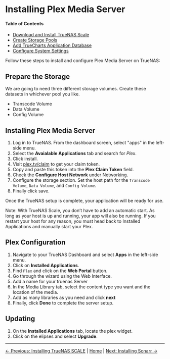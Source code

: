 # Installing Plex Media Server

#### Table of Contents
- [Download and Install TrueNAS Scale](#download-and-install-truenas-scale)
- [Create Storage Pools](#create-storage-pools)
- [Add TrueCharts Application Database](#add-truecharts-application-database)
- [Configure System Settings](#configure-system-settings)

Follow these steps to install and configure Plex Media Server on TrueNAS:

## Prepare the Storage
We are going to need three different storage volumes. Create these datasets in whichever pool you like.
- Transcode Volume
- Data Volume
- Config Volume

## Installing Plex Media Server
1. Log in to TrueNAS. From the dashboard screen, select "apps" in the left-side menu.
2. Select the **Avaialable Applications** tab and search for *Plex*.
3. Click install.
4. Visit [plex.tv/claim](https://www.plex.tv/claim/) to get your claim token.
5. Copy and paste this token into the **Plex Claim Token** field.
6. Check the **Configure Host Network** under Networking.
7. Configure the storage section. Set the host path for the `Transcode Volume`, `Data Volume`, and `Config Volume`.
8. Finally click save.

Once the TrueNAS setup is complete, your application will be ready for use.

Note:  With TrueNAS Scale, you don’t have to add an automatic start. As long as your host is up and running, your app will also be running. If you restart your host for any reason, you must head back to Installed Applications and manually start your Plex.

## Plex Configuration

1. Navigate to your TrueNAS Dashboard and select **Apps** in the left-side menu.
2. Click on **Installed Applications**.
3. Find `Plex` and click on the **Web Portal** button.
4. Go through the wizard using the Web Interface.
5. Add a name for your truenas Server
6. In the Media Library tab, select the content type you want and the location of the media.
7. Add as many libraries as you need and click **next**
8. Finally, click **Done** to complete the server setup.

## Updating
1. On the **Installed Applications** tab, locate the plex widget.
2. Click on the elipses and select **Upgrade**.

---

[&larr; Previous: Installing TrueNAS SCALE](README.md) | [Home](README.md) | [Next: Installing Sonarr &rarr;](2.%20Installing%20SABnzbd%20&%20VPN.md)

